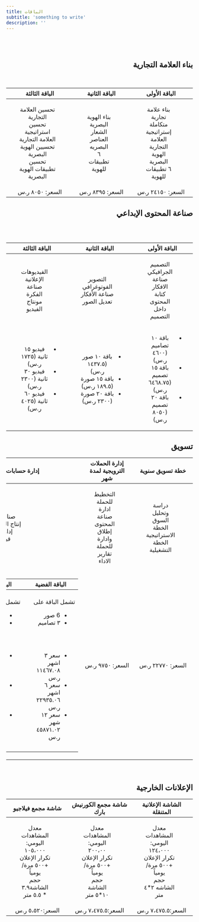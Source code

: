 ```yaml
---
title: الباقات
subtitle: 'something to write'
description: ''
---
```


<br>
<br>

<div dir="rtl">

## بناء العلامة التجارية
<br>

|            **الباقة الأولى**           |             **الباقة الثانية**             |               **الباقة الثالثة**              |
|:-------------------------------------------:|:------------------------------------------:|:---------------------------------------:|
| <ul style="list-style-type: none"><li>بناء علامة تجارية متكاملة</li><li>إستراتيجية العلامة التجارية </li><li> الهوية البصرية </li><li> ٦ تطبيقات للهوية  </li></ul>  |    <ul style="list-style-type: none"><li>بناء الهوية البصرية</li><li> الشعار   </li><li> العناصر البصريه</li><li> ٦ تطبيقات للهوية  </li></ul>         |       <ul style="list-style-type: none"><li>تحسين العلامة التجارية </li><li>تحسين استراتيجية العلامة التجارية </li><li>  تحسيين الهوية البصرية</li><li> تحسين تطبيقات الهوية البصرية </li></ul>
|         السعر: ٢٤١٥٠ ر.س         |           السعر: ٨٣٩٥ ر.س           |             السعر: ٨٠٥٠ ر.س            | 
  
## صناعة المحتوى الإبداعي

<br>
<br>

|          **الباقة الأولى**           |             **الباقة الثانية**             |            **الباقة الثالثة**            |
|:--------------------------------:|:-------------------------------------:|:-----------------------------------:|
|<ul style="list-style-type: none"><li>التصميم الجرافيكي  </li><li> صناعة الافكار </li><li> كتابة المحتوى داخل التصميم </li></ul>| <ul style="list-style-type: none"><li> التصوير الفوتوغرافي   </li><li> صناعة الأفكار </li><li> تعديل الصور </li></ul>          |  <ul style="list-style-type: none"><li> الفيديوهات الإعلانية  </li><li>  صناعة الفكرة </li><li> مونتاج الفيديو </li></ul> |
| <ul><li>باقة ١٠ تصاميم (٤٦٠٠ ر.س)</li><li> باقة ١٥ تصميم (٦٤٦٨.٧٥ ر.س) </li><li> باقة ٢٠ تصميم (٨٠٥٠ ر.س) </li></ul>|   <ul><li> باقة ١٠ صور (١٤٣٧.٥ ر.س)   </li><li> باقة ١٥ صورة (١٨٩.٥ ر.س) </li><li> باقة ٢٠ صورة (٢٣٠٠ ر.س)</li></ul> | <ul><li> فيديو ١٥ ثانية (١٧٢٥ ر.س)  </li><li>  فيديو ٣٠ ثانية (٢٣٠٠ ر.س)  </li><li> فيديو ٦٠ ثانية (٤٠٢٥ ر.س) </li></ul> | 
  
## تسويق

|    **خطة تسويق سنوية**       |   **إدارة الحملات الترويجية لمدة شهر**    |     **إدارة حسابات التواصل الاجتماعي**     |
|:-----------------------------------:|:-------------------------------------------------------:|:-----------------------------------:|
|  <ul style="list-style-type: none"><li> دراسة وتحليل السوق  </li><li> الخطة الاستراتيجية  </li><li> الخطة التشغيلية </li></ul>|   <ul style="list-style-type: none"><li>التخطيط للحملة   </li><li> ادارة صناعة المحتوى  </li><li> إطلاق وادارة للحملة  </li><li> تقارير الاداء </li></ul> |  <ul style="list-style-type: none"><li>صناعة المحتوى  </li><li>  إنتاج المواد الاعلامية  </li><li>  إدارة التفاعل </li><li>  قياس الأداء  </li></ul>|
|       السعر: ٢٢٧٧٠ ر.س              |              السعر: ٩٧٥٠ ر.س                           |           <table>  <thead>  <tr>  <th> الباقة الفضية </th>  <th> الباقة الذهبية </th>  <th>الباقة الماسية</th>  </tr>  </thead>  <tbody>  <tr>  <td>تشمل الباقة على<ul><li>6 صور </li><li> ٣ تصاميم </li></ul></td>  <td>تشمل الباقة على<ul><li>٩ صور </li><li>  ٣ تصاميم </li></ul></td>  <td>تشمل الباقة على<ul><li>١٠ صور </li><li>  ٥ تصاميم </li></ul> </tr> <tr>  <td><ul><li>  سعر ٣ اشهر ١١٤٦٧.٠٨ ر.س 	 </li><li> سعر ٦ اشهر ٢٢٩٣٥.٠٦ ر.س 	</li><li> سعر ١٢ شهر ٤٥٨٧١.٠٢ ر.س </li></ul> </td>  <td><ul><li>سعر ٣ اشهر  ١٣٤٩٦.٠٤ ر.س 	 </li><li> سعر ٦ اشهر  ٢٦٩٩.٠٨ ر.س</li><li> سعر ١٢ شهر ٥٣٩٨٥.٠٦ ر.س </li></ul> </td>  <td><ul><li> سعر ٣ اشهر  ١٦٣٥٣ ر.س</li><li> سعر ٦ اشهر  ٣٢٧٠٦ ر.س</li><li> سعر ١٢ شهر ٦٥٤١٢ ر.س</li></ul> </td>  </tbody>  </table>      |    | 

<br>
  
## الإعلانات الخارجية

|    **الشاشة الإعلانية المتنقلة**    |   **شاشة مجمع الكورنيش بارك**    |     **شاشة مجمع فيلاجيو**     |
|:---------------------------:|:--------------------------------:|:----------------------------------:|
|   <ul style="list-style-type: none"><li>معدل المشاهدات اليومي: ١٢٤،٠٠٠  </li><li>  تكرار الإعلان +٥٠٠ مرة/يومياً </li><li> حجم الشاشه ٢*٤ متر </li></ul>| <ul style="list-style-type: none"><li>معدل المشاهدات اليومي: ٢٠٠،٠٠ </li><li> تكرار الإعلان +٥٠٠ مرة/يومياً</li><li> حجم الشاشة  ١٠*٥  متر </li></ul>|  <ul style="list-style-type: none"><li>معدل المشاهدات اليومي: ١٠٥،٠٠٠</li><li> تكرار الإعلان +٥٠٠ مرة/يومياً</li><li>حجم الشاشة٣.٩ * ٥.٥  متر</li></ul>|
|         السعر:٧،٤٧٥.٥  ر.س          |          السعر:٧،٤٧٥.٥ ر.س           |           السعر:٥،٥٢٠ ر.س          | 

</div>
